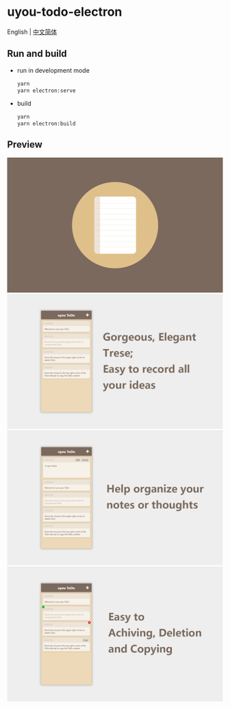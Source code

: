 # uyou-todo-electron
 
English | [中文简体](https://github.com/tonylu110/uyou-todo-electron/blob/main/README/zh_cn.md)

## Run and build

- run in development mode
    ``` 
    yarn
    yarn electron:serve
    ```
- build
  ```
  yarn
  yarn electron:build
  ```

## Preview
![](./demo/demo1.png)
![](./demo/demo2.png)
![](./demo/demo3.png)
![](./demo/demo4.png)